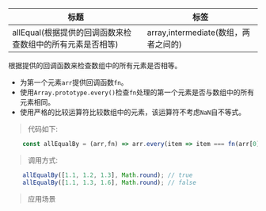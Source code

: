|  标题   | 标签  |
|  ----  | ----  |
| allEqual(根据提供的回调函数来检查数组中的所有元素是否相等) | array,intermediate(数组，两者之间的) |

根据提供的回调函数来检查数组中的所有元素是否相等。

* 为第一个元素`arr`提供回调函数`fn`。
* 使用`Array.prototype.every()`检查`fn`处理的第一个元素是否与数组中的所有元素相同。
* 使用严格的比较运算符比较数组中的元素，该运算符不考虑`NaN`自不等式。

> 代码如下:

```js
    const allEqualBy = (arr,fn) => arr.every(item => item === fn(arr[0]));
```

> 调用方式:

```js
    allEqualBy([1.1, 1.2, 1.3], Math.round); // true
    allEqualBy([1.1, 1.3, 1.6], Math.round); // false
```

> 应用场景